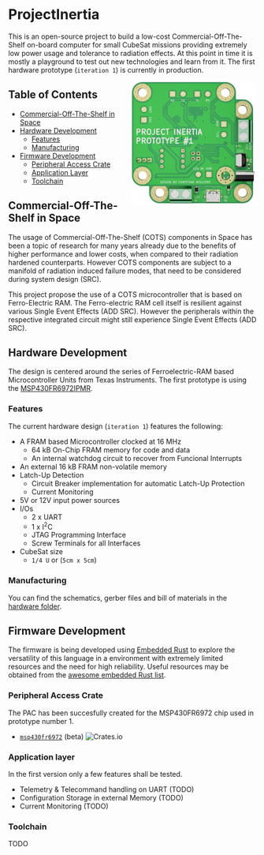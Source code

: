 # ProjectInertia
This is an open-source project to build a low-cost Commercial-Off-The-Shelf on-board computer for small CubeSat missions providing extremely low power usage and tolerance to radiation effects. At this point in time it is mostly a playground to test out new technologies and learn from it. The first hardware prototype (`iteration 1`) is currently in production.

[<img src="https://github.com/chrismolli/ProjectInertia/raw/main/figures/banner.png" align="right" width="256">](https://github.com/chrismolli/ProjectInertia)

## Table of Contents
* [Commercial-Off-The-Shelf in Space](#commercial-off-the-shelf-in-space)
* [Hardware Development](#hardware-development)
  * [Features](#features)
  * [Manufacturing](#manufacturing)
* [Firmware Development](#firmware-development)
  * [Peripheral Access Crate](#peripheral-access-crate)
  * [Application Layer](#application-layer)
  * [Toolchain](#toolchain)

## Commercial-Off-The-Shelf in Space
The usage of Commercial-Off-The-Shelf (COTS) components in Space has been a topic of research for many years already due to the benefits of higher performance and lower costs, when compared to their radiation hardened counterparts. However COTS components are subject to a manifold of radiation induced failure modes, that need to be considered during system design (SRC).  

This project propose the use of a COTS microcontroller that is based on Ferro-Electric RAM. The Ferro-electric RAM cell itself is resilient against various Single Event Effects (ADD SRC). However the peripherals within the respective integrated circuit might still experience Single Event Effects (ADD SRC). 

## Hardware Development
The design is centered around the series of Ferroelectric-RAM based Microcontroller Units from Texas Instruments. The first prototype is using the [MSP430FR6972IPMR](https://www.ti.com/store/ti/en/p/product/?p=MSP430FR6972IPMR).  

### Features
The current hardware design (`iteration 1`) features the following:
- A FRAM based Microcontroller clocked at 16 MHz
  - 64 kB On-Chip FRAM memory for code and data
  - An internal watchdog circuit to recover from Funcional Interrupts
- An external 16 kB FRAM non-volatile memory
- Latch-Up Detection
  - Circuit Breaker implementation for automatic Latch-Up Protection
  - Current Monitoring
- 5V or 12V input power sources
- I/Os
  - 2 x UART
  - 1 x I<sup>2</sup>C
  - JTAG Programming Interface
  - Screw Terminals for all Interfaces
- CubeSat size
  - `1/4 U` or (`5cm x 5cm`)

### Manufacturing
You can find the schematics, gerber files and bill of materials in the [hardware folder](https://github.com/chrismolli/ProjectInertia/tree/main/hardware).

## Firmware Development
The firmware is being developed using [Embedded Rust](http://www.rust-embedded.org) to explore the versatility of this language in a environment with extremely limited resources and the need for high reliability. Useful resources may be obtained from the [awesome embedded Rust list](https://github.com/rust-embedded/awesome-embedded-rust).

### Peripheral Access Crate
The PAC has been succesfully created for the MSP430FR6972 chip used in prototype number 1.  
- [`msp430fr6972`](https://crates.io/crates/msp430fr6972) (beta) ![Crates.io](https://img.shields.io/crates/v/msp430fr6972)

### Application layer
In the first version only a few features shall be tested.
- Telemetry & Telecommand handling on UART (TODO)
- Configuration Storage in external Memory (TODO)
- Current Monitoring (TODO)

### Toolchain
TODO
